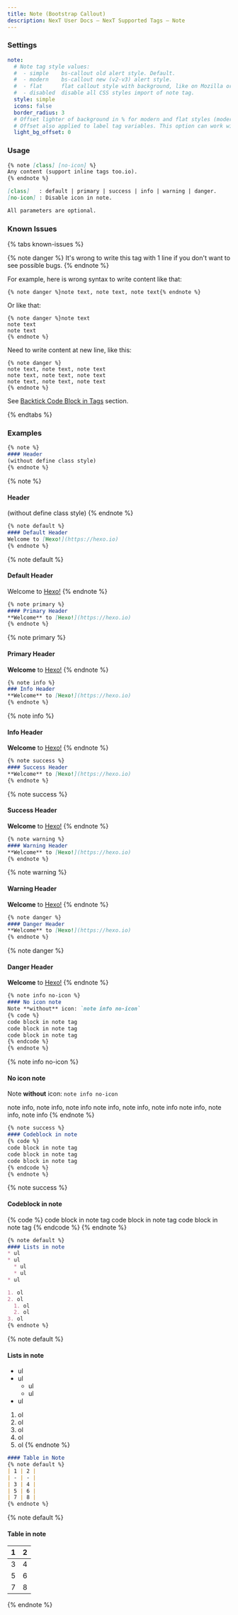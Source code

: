 ```yaml
---
title: Note (Bootstrap Callout)
description: NexT User Docs – NexT Supported Tags – Note
---
```


### Settings

```yml next/_config.yml
note:
  # Note tag style values:
  #  - simple    bs-callout old alert style. Default.
  #  - modern    bs-callout new (v2-v3) alert style.
  #  - flat      flat callout style with background, like on Mozilla or StackOverflow.
  #  - disabled  disable all CSS styles import of note tag.
  style: simple
  icons: false
  border_radius: 3
  # Offset lighter of background in % for modern and flat styles (modern: -12 | 12; flat: -18 | 6).
  # Offset also applied to label tag variables. This option can work with disabled note tag.
  light_bg_offset: 0
```

### Usage

```md note.js
{% note [class] [no-icon] %}
Any content (support inline tags too.io).
{% endnote %}

[class]   : default | primary | success | info | warning | danger.
[no-icon] : Disable icon in note.

All parameters are optional.
```

### Known Issues

{% tabs known-issues %}
<!-- tab Error at single line @check -->
{% note danger %}
It's wrong to write this tag with 1 line if you don't want to see possible bugs.
{% endnote %}

For example, here is wrong syntax to write content like that:

<pre><code>{% note danger %}note text, note text, note text{% endnote %}
</code></pre>

Or like that:

<pre><code>{% note danger %}note text
note text
note text
{% endnote %}
</code></pre>

Need to write content at new line, like this:

<pre><code>{% note danger %}
note text, note text, note text
note text, note text, note text
note text, note text, note text
{% endnote %}
</code></pre>
<!-- endtab -->

<!-- tab Code Block «undefined» @bug -->
See [Backtick Code Block in Tags](/docs/troubleshooting/#Backtick-Code-Block-in-Tags) section.
<!-- endtab -->
{% endtabs %}

### Examples

```md
{% note %}
#### Header
(without define class style)
{% endnote %}
```

{% note %}
#### Header
(without define class style)
{% endnote %}

```md
{% note default %}
#### Default Header
Welcome to [Hexo!](https://hexo.io)
{% endnote %}
```

{% note default %}
#### Default Header
Welcome to [Hexo!](https://hexo.io)
{% endnote %}

```md
{% note primary %}
#### Primary Header
**Welcome** to [Hexo!](https://hexo.io)
{% endnote %}
```

{% note primary %}
#### Primary Header
**Welcome** to [Hexo!](https://hexo.io)
{% endnote %}

```md
{% note info %}
### Info Header
**Welcome** to [Hexo!](https://hexo.io)
{% endnote %}
```

{% note info %}
#### Info Header
**Welcome** to [Hexo!](https://hexo.io)
{% endnote %}

```md
{% note success %}
#### Success Header
**Welcome** to [Hexo!](https://hexo.io)
{% endnote %}
```

{% note success %}
#### Success Header
**Welcome** to [Hexo!](https://hexo.io)
{% endnote %}

```md
{% note warning %}
#### Warning Header
**Welcome** to [Hexo!](https://hexo.io)
{% endnote %}
```

{% note warning %}
#### Warning Header
**Welcome** to [Hexo!](https://hexo.io)
{% endnote %}

```md
{% note danger %}
#### Danger Header
**Welcome** to [Hexo!](https://hexo.io)
{% endnote %}
```

{% note danger %}
#### Danger Header
**Welcome** to [Hexo!](https://hexo.io)
{% endnote %}

```md
{% note info no-icon %}
#### No icon note
Note **without** icon: `note info no-icon`
{% code %}
code block in note tag
code block in note tag
code block in note tag
{% endcode %}
{% endnote %}
```

{% note info no-icon %}
#### No icon note
Note **without** icon: `note info no-icon`

note info, note info, note info
note info, note info, note info
note info, note info, note info
{% endnote %}

```md
{% note success %}
#### Codeblock in note
{% code %}
code block in note tag
code block in note tag
code block in note tag
{% endcode %}
{% endnote %}
```

{% note success %}
#### Codeblock in note
{% code %}
code block in note tag
code block in note tag
code block in note tag
{% endcode %}
{% endnote %}

```md
{% note default %}
#### Lists in note
* ul
* ul
  * ul
  * ul
* ul

1. ol
2. ol
  1. ol
  2. ol
3. ol
{% endnote %}
```

{% note default %}
#### Lists in note
* ul
* ul
  * ul
  * ul
* ul

1. ol
2. ol
  3. ol
  4. ol
5. ol
{% endnote %}

```md
#### Table in Note
{% note default %}
| 1 | 2 |
| - | - |
| 3 | 4 |
| 5 | 6 |
| 7 | 8 |
{% endnote %}
```

{% note default %}
#### Table in note
| 1 | 2 |
| - | - |
| 3 | 4 |
| 5 | 6 |
| 7 | 8 |
{% endnote %}
